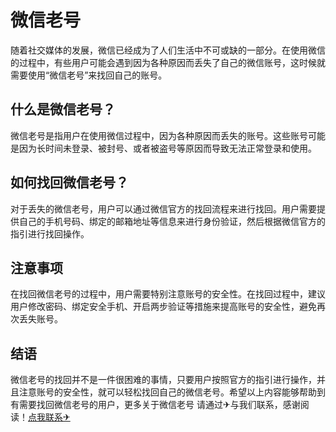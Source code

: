 # 微信老号

随着社交媒体的发展，微信已经成为了人们生活中不可或缺的一部分。在使用微信的过程中，有些用户可能会遇到因为各种原因而丢失了自己的微信账号，这时候就需要使用“微信老号”来找回自己的账号。

## 什么是微信老号？

微信老号是指用户在使用微信过程中，因为各种原因而丢失的账号。这些账号可能是因为长时间未登录、被封号、或者被盗号等原因而导致无法正常登录和使用。

## 如何找回微信老号？

对于丢失的微信老号，用户可以通过微信官方的找回流程来进行找回。用户需要提供自己的手机号码、绑定的邮箱地址等信息来进行身份验证，然后根据微信官方的指引进行找回操作。

## 注意事项

在找回微信老号的过程中，用户需要特别注意账号的安全性。在找回过程中，建议用户修改密码、绑定安全手机、开启两步验证等措施来提高账号的安全性，避免再次丢失账号。

## 结语

微信老号的找回并不是一件很困难的事情，只要用户按照官方的指引进行操作，并且注意账号的安全性，就可以轻松找回自己的微信老号。希望以上内容能够帮助到有需要找回微信老号的用户，更多关于微信老号 请通过✈与我们联系，感谢阅读！[点我联系✈](https://s.G208.com)